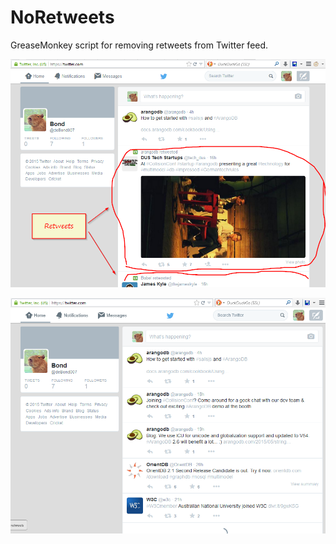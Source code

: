 # NoRetweets
GreaseMonkey script for removing retweets from Twitter feed.

![With retweets in the feed](readme.rc/with_retweets.png)

![Without retweets](readme.rc/without_retweets.png)